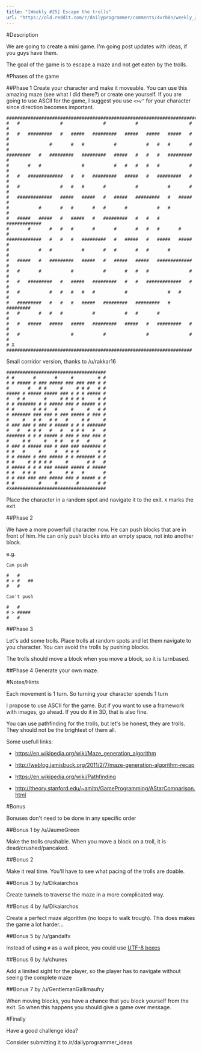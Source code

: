 ```yaml
---
title: "[Weekly #25] Escape the trolls"
url: "https://old.reddit.com/r/dailyprogrammer/comments/4vrb8n/weekly_25_escape_the_trolls/"
---
```


#Description

We are going to create a mini game. 
I'm going post updates with ideas, if you guys have them.

The goal of the game is to escape a maze and not get eaten by the trolls.

#Phases of the game

##Phase 1
Create your character and make it moveable.
You can use this amazing maze (see what I did there?) or create one yourself.
If you are going to use ASCII for the game, I suggest you use `<>v^` for your character since direction becomes important.

    #########################################################################
    #   #               #               #           #                   #   #
    #   #   #########   #   #####   #########   #####   #####   #####   #   #
    #               #       #   #           #           #   #   #       #   #
    #########   #   #########   #########   #####   #   #   #   #########   #
    #       #   #               #           #   #   #   #   #           #   #
    #   #   #############   #   #   #########   #####   #   #########   #   #
    #   #               #   #   #       #           #           #       #   #
    #   #############   #####   #####   #   #####   #########   #   #####   #
    #           #       #   #       #   #       #           #   #           #
    #   #####   #####   #   #####   #   #########   #   #   #   #############
    #       #       #   #   #       #       #       #   #   #       #       #
    #############   #   #   #   #########   #   #####   #   #####   #####   #
    #           #   #           #       #   #       #   #       #           #
    #   #####   #   #########   #####   #   #####   #####   #############   #
    #   #       #           #           #       #   #   #               #   #
    #   #   #########   #   #####   #########   #   #   #############   #   #
    #   #           #   #   #   #   #           #               #   #       #
    #   #########   #   #   #   #####   #########   #########   #   #########
    #   #       #   #   #           #           #   #       #               #
    #   #   #####   #####   #####   #########   #####   #   #########   #   #
    #   #                   #           #               #               #   #
    # X #####################################################################

Small corridor version, thanks to /u/rakkar16

    #####################################
    # #       #       #     #         # #
    # # ##### # ### ##### ### ### ### # #
    #       #   # #     #     # # #   # #
    ##### # ##### ##### ### # # # ##### #
    #   # #       #     # # # # #     # #
    # # ####### # # ##### ### # ##### # #
    # #       # # #   #     #     #   # #
    # ####### ### ### # ### ##### # ### #
    #     #   # #   # #   #     # #     #
    # ### ### # ### # ##### # # # #######
    #   #   # # #   #   #   # # #   #   #
    ####### # # # ##### # ### # ### ### #
    #     # #     #   # #   # #   #     #
    # ### # ##### ### # ### ### ####### #
    # #   #     #     #   # # #       # #
    # # ##### # ### ##### # # ####### # #
    # #     # # # # #     #       # #   #
    # ##### # # # ### ##### ##### # #####
    # #   # # #     #     # #   #       #
    # # ### ### ### ##### ### # ##### # #
    # #         #     #       #       # #
    #X###################################

Place the character in a random spot and navigate it to the exit. `X` marks the exit.

##Phase 2

We have a more powerfull character now. He can push blocks that are in front of him.
He can only push blocks into an empty space, not into another block.

e.g.

    Can push

    #   #     
    # > #   ##
    #   #        

    Can't push
    
    #   #     
    # > #####
    #   #   

##Phase 3

Let's add some trolls. Place trolls at random spots and let them navigate to you character.
You can avoid the trolls by pushing blocks. 

The trolls should move a block when you move a block, so it is turnbased.

##Phase 4
Generate your own maze.

#Notes/Hints

Each movement is 1 turn. So turning your character spends 1 turn

I propose to use ASCII for the game. 
But if you want to use a framework with images, go ahead. If you do it in 3D, that is also fine.

You can use pathfinding for the trolls, but let's be honest, they are trolls. They should not be the brightest of them all.

Some usefull links:

- https://en.wikipedia.org/wiki/Maze_generation_algorithm
- http://weblog.jamisbuck.org/2011/2/7/maze-generation-algorithm-recap

- https://en.wikipedia.org/wiki/Pathfinding
- http://theory.stanford.edu/~amitp/GameProgramming/AStarComparison.html

#Bonus

Bonuses don't need to be done in any specific order

##Bonus 1 by /u/JaumeGreen

Make the trolls crushable. When you move a block on a troll, it is dead/crushed/pancaked.

##Bonus 2

Make it real time. You'll have to see what pacing of the trolls are doable.

##Bonus 3 by /u/Dikaiarchos

Create tunnels to traverse the maze in a more complicated way.

##Bonus 4 by /u/Dikaiarchos

Create a perfect maze algorithm (no loops to walk trough). This does makes the game a lot harder...

##Bonus 5 by /u/gandalfx

Instead of using `#` as a wall piece, you could use [UTF-8 boxes](https://en.wikipedia.org/wiki/Box-drawing_character)

##Bonus 6 by /u/chunes

Add a limited sight for the player, so the player has to navigate without seeing the complete maze

##Bonus 7 by /u/GentlemanGallimaufry

When moving blocks, you have a chance that you block yourself from the exit.
So when this happens you should give a game over message.

#Finally

Have a good challenge idea?

Consider submitting it to /r/dailyprogrammer_ideas